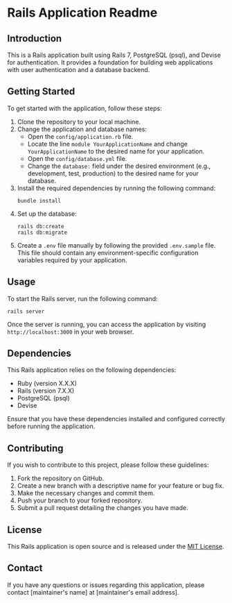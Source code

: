 # Rails Application Readme

## Introduction

This is a Rails application built using Rails 7, PostgreSQL (psql), and Devise for authentication. It provides a foundation for building web applications with user authentication and a database backend.

## Getting Started

To get started with the application, follow these steps:

1. Clone the repository to your local machine.
2. Change the application and database names:
   - Open the `config/application.rb` file.
   - Locate the line `module YourApplicationName` and change `YourApplicationName` to the desired name for your application.
   - Open the `config/database.yml` file.
   - Change the `database:` field under the desired environment (e.g., development, test, production) to the desired name for your database.
3. Install the required dependencies by running the following command:
   ```
   bundle install
   ```
4. Set up the database:
   ```
   rails db:create
   rails db:migrate
   ```
5. Create a `.env` file manually by following the provided `.env.sample` file. This file should contain any environment-specific configuration variables required by your application.

## Usage

To start the Rails server, run the following command:
```
rails server
```

Once the server is running, you can access the application by visiting `http://localhost:3000` in your web browser.

## Dependencies

This Rails application relies on the following dependencies:

- Ruby (version X.X.X)
- Rails (version 7.X.X)
- PostgreSQL (psql)
- Devise

Ensure that you have these dependencies installed and configured correctly before running the application.

## Contributing

If you wish to contribute to this project, please follow these guidelines:

1. Fork the repository on GitHub.
2. Create a new branch with a descriptive name for your feature or bug fix.
3. Make the necessary changes and commit them.
4. Push your branch to your forked repository.
5. Submit a pull request detailing the changes you have made.

## License

This Rails application is open source and is released under the [MIT License](LICENSE).

## Contact

If you have any questions or issues regarding this application, please contact [maintainer's name] at [maintainer's email address].